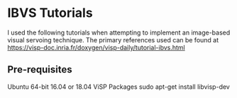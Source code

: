 # IBVS Tutorials

I used the following tutorials when attempting to implement an image-based visual servoing technique. The primary references used can be found at https://visp-doc.inria.fr/doxygen/visp-daily/tutorial-ibvs.html

## Pre-requisites
  Ubuntu 64-bit 16.04 or 18.04
  ViSP Packages
    sudo apt-get install libvisp-dev